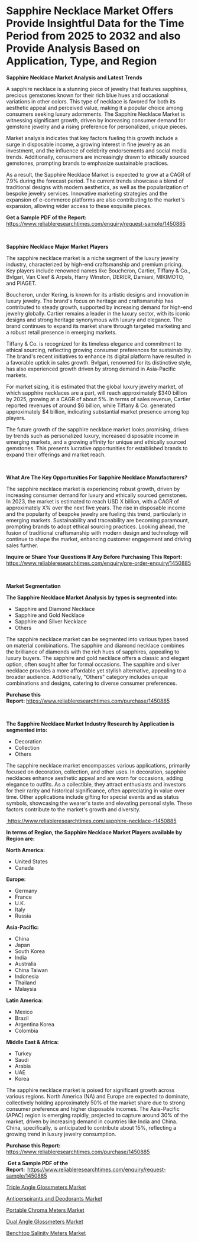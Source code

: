 <p><h1>Sapphire Necklace Market Offers Provide Insightful Data for the Time Period from 2025 to 2032 and also Provide Analysis Based on Application, Type, and Region</h1></p><p><strong>Sapphire Necklace Market Analysis and Latest Trends</strong></p>
<p><p>A sapphire necklace is a stunning piece of jewelry that features sapphires, precious gemstones known for their rich blue hues and occasional variations in other colors. This type of necklace is favored for both its aesthetic appeal and perceived value, making it a popular choice among consumers seeking luxury adornments. The Sapphire Necklace Market is witnessing significant growth, driven by increasing consumer demand for gemstone jewelry and a rising preference for personalized, unique pieces.</p><p>Market analysis indicates that key factors fueling this growth include a surge in disposable income, a growing interest in fine jewelry as an investment, and the influence of celebrity endorsements and social media trends. Additionally, consumers are increasingly drawn to ethically sourced gemstones, prompting brands to emphasize sustainable practices.</p><p>As a result, the Sapphire Necklace Market is expected to grow at a CAGR of 7.9% during the forecast period. The current trends showcase a blend of traditional designs with modern aesthetics, as well as the popularization of bespoke jewelry services. Innovative marketing strategies and the expansion of e-commerce platforms are also contributing to the market's expansion, allowing wider access to these exquisite pieces.</p></p>
<p><strong>Get a Sample PDF of the Report:&nbsp;</strong> <a href="https://www.reliableresearchtimes.com/enquiry/request-sample/1450885?utm_campaign=3522&utm_medium=2&utm_source=Github&utm_content=ia&utm_term=04042025&utm_id=sapphire-necklace">https://www.reliableresearchtimes.com/enquiry/request-sample/1450885</a></p>
<p>&nbsp;</p>
<p><strong>Sapphire Necklace Major Market Players</strong></p>
<p><p>The sapphire necklace market is a niche segment of the luxury jewelry industry, characterized by high-end craftsmanship and premium pricing. Key players include renowned names like Boucheron, Cartier, Tiffany & Co., Bvlgari, Van Cleef & Arpels, Harry Winston, DERIER, Damiani, MIKIMOTO, and PIAGET. </p><p>Boucheron, under Kering, is known for its artistic designs and innovation in luxury jewelry. The brand's focus on heritage and craftsmanship has contributed to steady growth, supported by increasing demand for high-end jewelry globally. Cartier remains a leader in the luxury sector, with its iconic designs and strong heritage synonymous with luxury and elegance. The brand continues to expand its market share through targeted marketing and a robust retail presence in emerging markets.</p><p>Tiffany & Co. is recognized for its timeless elegance and commitment to ethical sourcing, reflecting growing consumer preferences for sustainability. The brand's recent initiatives to enhance its digital platform have resulted in a favorable uptick in sales growth. Bvlgari, renowned for its distinctive style, has also experienced growth driven by strong demand in Asia-Pacific markets.</p><p>For market sizing, it is estimated that the global luxury jewelry market, of which sapphire necklaces are a part, will reach approximately $340 billion by 2025, growing at a CAGR of about 5%. In terms of sales revenue, Cartier reported revenues of around $6 billion, while Tiffany & Co. generated approximately $4 billion, indicating substantial market presence among top players.</p><p>The future growth of the sapphire necklace market looks promising, driven by trends such as personalized luxury, increased disposable income in emerging markets, and a growing affinity for unique and ethically sourced gemstones. This presents lucrative opportunities for established brands to expand their offerings and market reach.</p></p>
<p>&nbsp;</p>
<p><strong>What Are The Key Opportunities For Sapphire Necklace Manufacturers?</strong></p>
<p><p>The sapphire necklace market is experiencing robust growth, driven by increasing consumer demand for luxury and ethically sourced gemstones. In 2023, the market is estimated to reach USD X billion, with a CAGR of approximately X% over the next five years. The rise in disposable income and the popularity of bespoke jewelry are fueling this trend, particularly in emerging markets. Sustainability and traceability are becoming paramount, prompting brands to adopt ethical sourcing practices. Looking ahead, the fusion of traditional craftsmanship with modern design and technology will continue to shape the market, enhancing customer engagement and driving sales further.</p></p>
<p><strong>Inquire or Share Your Questions If Any Before Purchasing This Report:</strong> <a href="https://www.reliableresearchtimes.com/enquiry/pre-order-enquiry/1450885?utm_campaign=3522&utm_medium=2&utm_source=Github&utm_content=ia&utm_term=04042025&utm_id=sapphire-necklace">https://www.reliableresearchtimes.com/enquiry/pre-order-enquiry/1450885</a></p>
<p>&nbsp;</p>
<p><strong>Market Segmentation</strong></p>
<p><strong>The Sapphire Necklace Market Analysis by types is segmented into:</strong></p>
<p><ul><li>Sapphire and Diamond Necklace</li><li>Sapphire and Gold Necklace</li><li>Sapphire and Silver Necklace</li><li>Others</li></ul></p>
<p><p>The sapphire necklace market can be segmented into various types based on material combinations. The sapphire and diamond necklace combines the brilliance of diamonds with the rich hues of sapphires, appealing to luxury buyers. The sapphire and gold necklace offers a classic and elegant option, often sought after for formal occasions. The sapphire and silver necklace provides a more affordable yet stylish alternative, appealing to a broader audience. Additionally, "Others" category includes unique combinations and designs, catering to diverse consumer preferences.</p></p>
<p><strong>Purchase this Report:&nbsp;</strong><a href="https://www.reliableresearchtimes.com/purchase/1450885?utm_campaign=3522&utm_medium=2&utm_source=Github&utm_content=ia&utm_term=04042025&utm_id=sapphire-necklace">https://www.reliableresearchtimes.com/purchase/1450885</a></p>
<p>&nbsp;</p>
<p><strong>The Sapphire Necklace Market Industry Research by Application is segmented into:</strong></p>
<p><ul><li>Decoration</li><li>Collection</li><li>Others</li></ul></p>
<p><p>The sapphire necklace market encompasses various applications, primarily focused on decoration, collection, and other uses. In decoration, sapphire necklaces enhance aesthetic appeal and are worn for occasions, adding elegance to outfits. As a collectible, they attract enthusiasts and investors for their rarity and historical significance, often appreciating in value over time. Other applications include gifting for special events and as status symbols, showcasing the wearer's taste and elevating personal style. These factors contribute to the market's growth and diversity.</p></p>
<p><a href="https://www.reliableresearchtimes.com/sapphire-necklace-r1450885?utm_campaign=3522&utm_medium=2&utm_source=Github&utm_content=ia&utm_term=04042025&utm_id=sapphire-necklace">&nbsp;https://www.reliableresearchtimes.com/sapphire-necklace-r1450885</a></p>
<p><strong>In terms of Region, the Sapphire Necklace Market Players available by Region are:</strong></p>
<p>
    <p> <strong> North America: </strong>
        <ul>
            <li>United States</li>
            <li>Canada</li>
        </ul>
        </p> 
    <p> <strong> Europe: </strong>
        <ul>
            <li>Germany</li>
            <li>France</li>
            <li>U.K.</li>
            <li>Italy</li>
            <li>Russia</li>
        </ul>
        </p> 
    <p> <strong> Asia-Pacific: </strong>
        <ul>
            <li>China</li>
            <li>Japan</li>
            <li>South Korea</li>
            <li>India</li>
            <li>Australia</li>
            <li>China Taiwan</li>
            <li>Indonesia</li>
            <li>Thailand</li>
            <li>Malaysia</li>
        </ul>
        </p> 
    <p> <strong> Latin America: </strong>
        <ul>
            <li>Mexico</li>
            <li>Brazil</li>
            <li>Argentina Korea</li>
            <li>Colombia</li>
        </ul>
        </p> 
    <p> <strong> Middle East & Africa: </strong>
        <ul>
            <li>Turkey</li>
            <li>Saudi</li>
            <li>Arabia</li>
            <li>UAE</li>
            <li>Korea</li>
        </ul>
    </p>
    </p>
<p><p>The sapphire necklace market is poised for significant growth across various regions. North America (NA) and Europe are expected to dominate, collectively holding approximately 50% of the market share due to strong consumer preference and higher disposable incomes. The Asia-Pacific (APAC) region is emerging rapidly, projected to capture around 30% of the market, driven by increasing demand in countries like India and China. China, specifically, is anticipated to contribute about 15%, reflecting a growing trend in luxury jewelry consumption.</p></p>
<p><strong>Purchase this Report: </strong><a href="https://www.reliableresearchtimes.com/purchase/1450885?utm_campaign=3522&utm_medium=2&utm_source=Github&utm_content=ia&utm_term=04042025&utm_id=sapphire-necklace">https://www.reliableresearchtimes.com/purchase/1450885</a></p>
<p>&nbsp;<strong>Get a Sample PDF of the Report:&nbsp;&nbsp;</strong><a href="https://www.reliableresearchtimes.com/enquiry/request-sample/1450885?utm_campaign=3522&utm_medium=2&utm_source=Github&utm_content=ia&utm_term=04042025&utm_id=sapphire-necklace">https://www.reliableresearchtimes.com/enquiry/request-sample/1450885</a></p>
<p><strong></strong></p>
<p><p><a href="https://www.linkedin.com/pulse/size-globaltriple-angle-glossmeters-market-compounded-annual-zm8wf?utm_campaign=3522&utm_medium=2&utm_source=Github&utm_content=ia&utm_term=04042025&utm_id=sapphire-necklace">Triple Angle Glossmeters Market</a></p><p><a href="https://github.com/karydacamu/Market-Research-Report-List-1/blob/main/antiperspirants-and-deodorants-market.md?utm_campaign=3522&utm_medium=2&utm_source=Github&utm_content=ia&utm_term=04042025&utm_id=sapphire-necklace">Antiperspirants and Deodorants Market</a></p><p><a href="https://www.linkedin.com/pulse/comprehensive-analysis-portable-chroma-meters-market-segments-fdy2f?utm_campaign=3522&utm_medium=2&utm_source=Github&utm_content=ia&utm_term=04042025&utm_id=sapphire-necklace">Portable Chroma Meters Market</a></p><p><a href="https://www.linkedin.com/pulse/market-report-covering-dual-angle-glossmetersmarket-share-development-kfjtf?utm_campaign=3522&utm_medium=2&utm_source=Github&utm_content=ia&utm_term=04042025&utm_id=sapphire-necklace">Dual Angle Glossmeters Market</a></p><p><a href="https://www.linkedin.com/pulse/benchtop-salinity-meters-market-trends-revenue-forecast-89-pqsqf?utm_campaign=3522&utm_medium=2&utm_source=Github&utm_content=ia&utm_term=04042025&utm_id=sapphire-necklace">Benchtop Salinity Meters Market</a></p></p>
